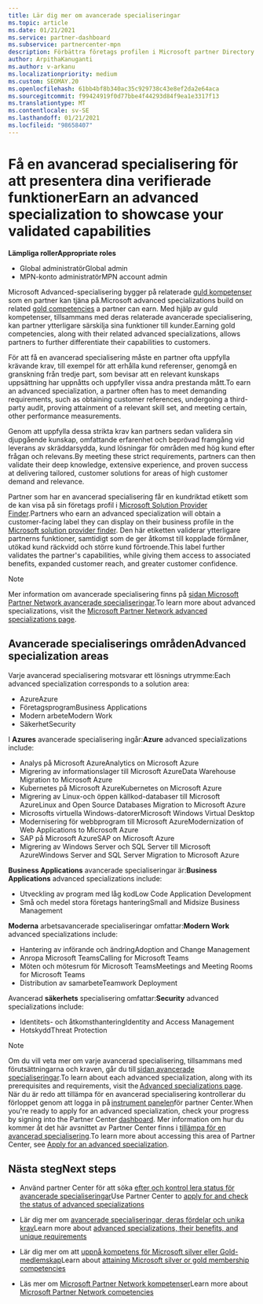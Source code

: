 ```yaml
---
title: Lär dig mer om avancerade specialiseringar
ms.topic: article
ms.date: 01/21/2021
ms.service: partner-dashboard
ms.subservice: partnercenter-mpn
description: Förbättra företags profilen i Microsoft partner Directory. Lär dig mer om de avancerade specialiseringar som du kan uppnå tillsammans med din befintliga guld-och silver kompetens.
author: ArpithaKanuganti
ms.author: v-arkanu
ms.localizationpriority: medium
ms.custom: SEOMAY.20
ms.openlocfilehash: 61bb4bf8b340ac35c929738c43e8ef2da2e64aca
ms.sourcegitcommit: f99424919f0d77bbe4f44293d84f9ea1e3317f13
ms.translationtype: MT
ms.contentlocale: sv-SE
ms.lasthandoff: 01/21/2021
ms.locfileid: "98658407"
---
```

# <a name="earn-an-advanced-specialization-to-showcase-your-validated-capabilities"></a><span data-ttu-id="b0352-104">Få en avancerad specialisering för att presentera dina verifierade funktioner</span><span class="sxs-lookup"><span data-stu-id="b0352-104">Earn an advanced specialization to showcase your validated capabilities</span></span>

<span data-ttu-id="b0352-105">**Lämpliga roller**</span><span class="sxs-lookup"><span data-stu-id="b0352-105">**Appropriate roles**</span></span>

- <span data-ttu-id="b0352-106">Global administratör</span><span class="sxs-lookup"><span data-stu-id="b0352-106">Global admin</span></span>
- <span data-ttu-id="b0352-107">MPN-konto administratör</span><span class="sxs-lookup"><span data-stu-id="b0352-107">MPN account admin</span></span>

<span data-ttu-id="b0352-108">Microsoft Advanced-specialisering bygger på relaterade [guld kompetenser](learn-about-competencies.md) som en partner kan tjäna på.</span><span class="sxs-lookup"><span data-stu-id="b0352-108">Microsoft advanced specializations build on related [gold competencies](learn-about-competencies.md) a partner can earn.</span></span> <span data-ttu-id="b0352-109">Med hjälp av guld kompetenser, tillsammans med deras relaterade avancerade specialisering, kan partner ytterligare särskilja sina funktioner till kunder.</span><span class="sxs-lookup"><span data-stu-id="b0352-109">Earning gold competencies, along with their related advanced specializations, allows partners to further differentiate their capabilities to customers.</span></span>

<span data-ttu-id="b0352-110">För att få en avancerad specialisering måste en partner ofta uppfylla krävande krav, till exempel för att erhålla kund referenser, genomgå en granskning från tredje part, som bevisar att en relevant kunskaps uppsättning har uppnåtts och uppfyller vissa andra prestanda mått.</span><span class="sxs-lookup"><span data-stu-id="b0352-110">To earn an advanced specialization, a partner often has to meet demanding requirements, such as obtaining customer references, undergoing a third-party audit, proving attainment of a relevant skill set, and meeting certain, other performance measurements.</span></span>

<span data-ttu-id="b0352-111">Genom att uppfylla dessa strikta krav kan partners sedan validera sin djupgående kunskap, omfattande erfarenhet och beprövad framgång vid leverans av skräddarsydda, kund lösningar för områden med hög kund efter frågan och relevans.</span><span class="sxs-lookup"><span data-stu-id="b0352-111">By meeting these strict requirements, partners can then validate their deep knowledge, extensive experience, and proven success at delivering tailored, customer solutions for areas of high customer demand and relevance.</span></span>

<span data-ttu-id="b0352-112">Partner som har en avancerad specialisering får en kundriktad etikett som de kan visa på sin företags profil i [Microsoft Solution Provider Finder](https://www.microsoft.com/solution-providers/home).</span><span class="sxs-lookup"><span data-stu-id="b0352-112">Partners who earn an advanced specialization will obtain a customer-facing label they can display on their business profile in the [Microsoft solution provider finder](https://www.microsoft.com/solution-providers/home).</span></span> <span data-ttu-id="b0352-113">Den här etiketten validerar ytterligare partnerns funktioner, samtidigt som de ger åtkomst till kopplade förmåner, utökad kund räckvidd och större kund förtroende.</span><span class="sxs-lookup"><span data-stu-id="b0352-113">This label further validates the partner's capabilities, while giving them access to associated benefits, expanded customer reach, and greater customer confidence.</span></span>

> [!NOTE]
> <span data-ttu-id="b0352-114">Mer information om avancerade specialisering finns på [sidan Microsoft Partner Network avancerade specialiseringar](https://partner.microsoft.com/membership/advanced-specialization).</span><span class="sxs-lookup"><span data-stu-id="b0352-114">To learn more about advanced specializations, visit the [Microsoft Partner Network advanced specializations page](https://partner.microsoft.com/membership/advanced-specialization).</span></span>

## <a name="advanced-specialization-areas"></a><span data-ttu-id="b0352-115">Avancerade specialiserings områden</span><span class="sxs-lookup"><span data-stu-id="b0352-115">Advanced specialization areas</span></span>

<span data-ttu-id="b0352-116">Varje avancerad specialisering motsvarar ett lösnings utrymme:</span><span class="sxs-lookup"><span data-stu-id="b0352-116">Each advanced specialization corresponds to a solution area:</span></span>

- <span data-ttu-id="b0352-117">Azure</span><span class="sxs-lookup"><span data-stu-id="b0352-117">Azure</span></span>
- <span data-ttu-id="b0352-118">Företagsprogram</span><span class="sxs-lookup"><span data-stu-id="b0352-118">Business Applications</span></span>
- <span data-ttu-id="b0352-119">Modern arbete</span><span class="sxs-lookup"><span data-stu-id="b0352-119">Modern Work</span></span>
- <span data-ttu-id="b0352-120">Säkerhet</span><span class="sxs-lookup"><span data-stu-id="b0352-120">Security</span></span>

<span data-ttu-id="b0352-121">I **Azures** avancerade specialisering ingår:</span><span class="sxs-lookup"><span data-stu-id="b0352-121">**Azure** advanced specializations include:</span></span>

- <span data-ttu-id="b0352-122">Analys på Microsoft Azure</span><span class="sxs-lookup"><span data-stu-id="b0352-122">Analytics on Microsoft Azure</span></span>
- <span data-ttu-id="b0352-123">Migrering av informationslager till Microsoft Azure</span><span class="sxs-lookup"><span data-stu-id="b0352-123">Data Warehouse Migration to Microsoft Azure</span></span>
- <span data-ttu-id="b0352-124">Kubernetes på Microsoft Azure</span><span class="sxs-lookup"><span data-stu-id="b0352-124">Kubernetes on Microsoft Azure</span></span>
- <span data-ttu-id="b0352-125">Migrering av Linux-och öppen källkod-databaser till Microsoft Azure</span><span class="sxs-lookup"><span data-stu-id="b0352-125">Linux and Open Source Databases Migration to Microsoft Azure</span></span>
- <span data-ttu-id="b0352-126">Microsofts virtuella Windows-datorer</span><span class="sxs-lookup"><span data-stu-id="b0352-126">Microsoft Windows Virtual Desktop</span></span>
- <span data-ttu-id="b0352-127">Modernisering för webbprogram till Microsoft Azure</span><span class="sxs-lookup"><span data-stu-id="b0352-127">Modernization of Web Applications to Microsoft Azure</span></span>
- <span data-ttu-id="b0352-128">SAP på Microsoft Azure</span><span class="sxs-lookup"><span data-stu-id="b0352-128">SAP on Microsoft Azure</span></span>
- <span data-ttu-id="b0352-129">Migrering av Windows Server och SQL Server till Microsoft Azure</span><span class="sxs-lookup"><span data-stu-id="b0352-129">Windows Server and SQL Server Migration to Microsoft Azure</span></span>

<span data-ttu-id="b0352-130">**Business Applications** avancerade specialiseringar är:</span><span class="sxs-lookup"><span data-stu-id="b0352-130">**Business Applications** advanced specializations include:</span></span>

- <span data-ttu-id="b0352-131">Utveckling av program med låg kod</span><span class="sxs-lookup"><span data-stu-id="b0352-131">Low Code Application Development</span></span>
- <span data-ttu-id="b0352-132">Små och medel stora företags hantering</span><span class="sxs-lookup"><span data-stu-id="b0352-132">Small and Midsize Business Management</span></span>

<span data-ttu-id="b0352-133">**Moderna** arbetsavancerade specialiseringar omfattar:</span><span class="sxs-lookup"><span data-stu-id="b0352-133">**Modern Work** advanced specializations include:</span></span>

- <span data-ttu-id="b0352-134">Hantering av införande och ändring</span><span class="sxs-lookup"><span data-stu-id="b0352-134">Adoption and Change Management</span></span>
- <span data-ttu-id="b0352-135">Anropa Microsoft Teams</span><span class="sxs-lookup"><span data-stu-id="b0352-135">Calling for Microsoft Teams</span></span>
- <span data-ttu-id="b0352-136">Möten och mötesrum för Microsoft Teams</span><span class="sxs-lookup"><span data-stu-id="b0352-136">Meetings and Meeting Rooms for Microsoft Teams</span></span>
- <span data-ttu-id="b0352-137">Distribution av samarbete</span><span class="sxs-lookup"><span data-stu-id="b0352-137">Teamwork Deployment</span></span>

<span data-ttu-id="b0352-138">Avancerad **säkerhets** specialisering omfattar:</span><span class="sxs-lookup"><span data-stu-id="b0352-138">**Security** advanced specializations include:</span></span>

- <span data-ttu-id="b0352-139">Identitets- och åtkomsthantering</span><span class="sxs-lookup"><span data-stu-id="b0352-139">Identity and Access Management</span></span>
- <span data-ttu-id="b0352-140">Hotskydd</span><span class="sxs-lookup"><span data-stu-id="b0352-140">Threat Protection</span></span>

> [!NOTE]
> <span data-ttu-id="b0352-141">Om du vill veta mer om varje avancerad specialisering, tillsammans med förutsättningarna och kraven, går du till [sidan avancerade specialiseringar](https://partner.microsoft.com/membership/advanced-specialization).</span><span class="sxs-lookup"><span data-stu-id="b0352-141">To learn about each advanced specialization, along with its prerequisites and requirements, visit the [Advanced specializations page](https://partner.microsoft.com/membership/advanced-specialization).</span></span> <span data-ttu-id="b0352-142">När du är redo att tillämpa för en avancerad specialisering kontrollerar du förloppet genom att logga in på [instrument panelen](https://partner.microsoft.com/dashboard)för partner Center.</span><span class="sxs-lookup"><span data-stu-id="b0352-142">When you're ready to apply for an advanced specialization, check your progress by signing into the Partner Center [dashboard](https://partner.microsoft.com/dashboard).</span></span> <span data-ttu-id="b0352-143">Mer information om hur du kommer åt det här avsnittet av Partner Center finns i [tillämpa för en avancerad specialisering](advanced-specializations-apply.md).</span><span class="sxs-lookup"><span data-stu-id="b0352-143">To learn more about accessing this area of Partner Center, see [Apply for an advanced specialization](advanced-specializations-apply.md).</span></span>

## <a name="next-steps"></a><span data-ttu-id="b0352-144">Nästa steg</span><span class="sxs-lookup"><span data-stu-id="b0352-144">Next steps</span></span>

- <span data-ttu-id="b0352-145">Använd partner Center för att söka [efter och kontrol lera status för avancerade specialiseringar](advanced-specializations-apply.md)</span><span class="sxs-lookup"><span data-stu-id="b0352-145">Use Partner Center to [apply for and check the status of advanced specializations](advanced-specializations-apply.md)</span></span>

- <span data-ttu-id="b0352-146">Lär dig mer om [avancerade specialiseringar, deras fördelar och unika krav](https://partner.microsoft.com/membership/advanced-specialization)</span><span class="sxs-lookup"><span data-stu-id="b0352-146">Learn more about [advanced specializations, their benefits, and unique requirements](https://partner.microsoft.com/membership/advanced-specialization)</span></span>

- <span data-ttu-id="b0352-147">Lär dig mer om att [uppnå kompetens för Microsoft silver eller Gold-medlemskap](learn-about-competencies.md)</span><span class="sxs-lookup"><span data-stu-id="b0352-147">Learn about [attaining Microsoft silver or gold membership competencies](learn-about-competencies.md)</span></span>

- <span data-ttu-id="b0352-148">Läs mer om [Microsoft Partner Network kompetenser](https://partner.microsoft.com/membership/competencies)</span><span class="sxs-lookup"><span data-stu-id="b0352-148">Learn more about [Microsoft Partner Network competencies](https://partner.microsoft.com/membership/competencies)</span></span>